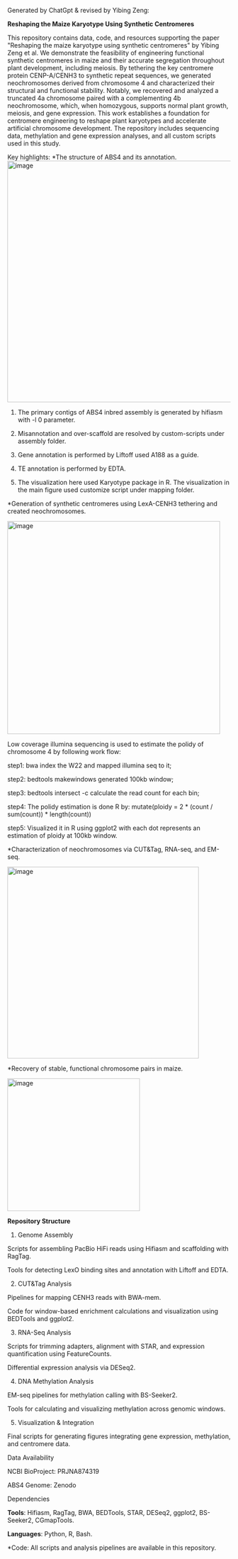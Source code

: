 Generated by ChatGpt & revised by Yibing Zeng:

**Reshaping the Maize Karyotype Using Synthetic Centromeres**


This repository contains data, code, and resources supporting the paper "Reshaping the maize karyotype using synthetic centromeres" by Yibing Zeng et al. We demonstrate the feasibility of engineering functional synthetic centromeres in maize and their accurate segregation throughout plant development, including meiosis. By tethering the key centromere protein CENP-A/CENH3 to synthetic repeat sequences, we generated neochromosomes derived from chromosome 4 and characterized their structural and functional stability. Notably, we recovered and analyzed a truncated 4a chromosome paired with a complementing 4b neochromosome, which, when homozygous, supports normal plant growth, meiosis, and gene expression. This work establishes a foundation for centromere engineering to reshape plant karyotypes and accelerate artificial chromosome development. The repository includes sequencing data, methylation and gene expression analyses, and all custom scripts used in this study.

Key highlights:
*The structure of ABS4 and its annotation.
<img width="544" alt="image" src="https://github.com/user-attachments/assets/b33a219c-5152-42a4-83ed-9c4e7c96ea4e" />

1. The primary contigs of ABS4 inbred assembly is generated by hifiasm with -l 0 parameter.
   
2. Misannotation and over-scaffold are resolved by custom-scripts under assembly folder.

3. Gene annotation is performed by Liftoff used A188 as a guide.

4. TE annotation is performed by EDTA.

5. The visualization here used Karyotype package in R. The visualization in the main figure used customize script under mapping folder.


*Generation of synthetic centromeres using LexA-CENH3 tethering and created neochromosomes.

<img width="480" alt="image" src="https://github.com/user-attachments/assets/1cbfaa84-71aa-4c5c-bc9b-260b0d1aafca" />

Low coverage illumina sequencing is used to estimate the polidy of chromosome 4 by following work flow:

step1: bwa index the W22 and mapped illumina seq to it;

step2: bedtools makewindows generated 100kb window; 

step3: bedtools intersect -c calculate the read count for each bin;

step4: The polidy estimation is done R by: mutate(ploidy = 2 * (count / sum(count)) * length(count))

step5: Visualized it in R using ggplot2 with each dot represents an estimation of ploidy at 100kb window.


*Characterization of neochromosomes via CUT&Tag, RNA-seq, and EM-seq.

<img width="432" alt="image" src="https://github.com/user-attachments/assets/c06d50ff-87c0-44c6-acd6-40852df80354" />



*Recovery of stable, functional chromosome pairs in maize.

<img width="299" alt="image" src="https://github.com/user-attachments/assets/d5f9edba-5b34-44ac-a9e6-717764578a32" />


**Repository Structure**


1. Genome Assembly
   
Scripts for assembling PacBio HiFi reads using Hifiasm and scaffolding with RagTag.

Tools for detecting LexO binding sites and annotation with Liftoff and EDTA.

2. CUT&Tag Analysis

Pipelines for mapping CENH3 reads with BWA-mem.

Code for window-based enrichment calculations and visualization using BEDTools and ggplot2.

3. RNA-Seq Analysis
   
Scripts for trimming adapters, alignment with STAR, and expression quantification using FeatureCounts.

Differential expression analysis via DESeq2.

4. DNA Methylation Analysis
   
EM-seq pipelines for methylation calling with BS-Seeker2.

Tools for calculating and visualizing methylation across genomic windows.

5. Visualization & Integration
   
Final scripts for generating figures integrating gene expression, methylation, and centromere data.

Data Availability

NCBI BioProject: PRJNA874319

ABS4 Genome: Zenodo

Dependencies

**Tools**: Hifiasm, RagTag, BWA, BEDTools, STAR, DESeq2, ggplot2, BS-Seeker2, CGmapTools.

**Languages**: Python, R, Bash.

*Code: All scripts and analysis pipelines are available in this repository.




